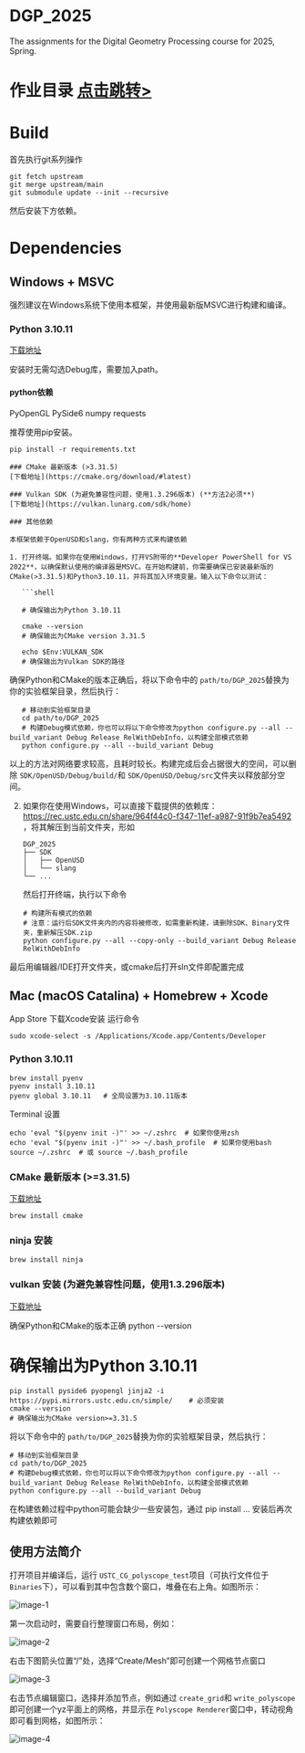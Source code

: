 # DGP_2025

The assignments for the Digital Geometry Processing course for 2025, Spring.

# 作业目录 [点击跳转&gt;](./assignments/README.md)

# Build

首先执行git系列操作

```
git fetch upstream
git merge upstream/main
git submodule update --init --recursive
```

然后安装下方依赖。

# Dependencies

## Windows + MSVC

强烈建议在Windows系统下使用本框架，并使用最新版MSVC进行构建和编译。

### Python 3.10.11

[下载地址](https://www.python.org/downloads/release/python-31011/)

安装时无需勾选Debug库，需要加入path。

#### python依赖

PyOpenGL PySide6 numpy requests

推荐使用pip安装。

```
pip install -r requirements.txt

### CMake 最新版本 (>3.31.5)
[下载地址](https://cmake.org/download/#latest)

### Vulkan SDK (为避免兼容性问题，使用1.3.296版本) (**方法2必须**)
[下载地址](https://vulkan.lunarg.com/sdk/home)

### 其他依赖

本框架依赖于OpenUSD和slang，你有两种方式来构建依赖

1. 打开终端。如果你在使用Windows，打开VS附带的**Developer PowerShell for VS 2022**，以确保默认使用的编译器是MSVC。在开始构建前，你需要确保已安装最新版的CMake(>3.31.5)和Python3.10.11，并将其加入环境变量。输入以下命令以测试：

   ```shell
   
   # 确保输出为Python 3.10.11
   
   cmake --version
   # 确保输出为CMake version 3.31.5

   echo $Env:VULKAN_SDK
   # 确保输出为Vulkan SDK的路径
```

   确保Python和CMake的版本正确后，将以下命令中的 `path/to/DGP_2025`替换为你的实验框架目录，然后执行：

```shell
   # 移动到实验框架目录
   cd path/to/DGP_2025
   # 构建Debug模式依赖，你也可以将以下命令修改为python configure.py --all --build_variant Debug Release RelWithDebInfo，以构建全部模式依赖
   python configure.py --all --build_variant Debug
```

   以上的方法对网络要求较高，且耗时较长。构建完成后会占据很大的空间，可以删除 `SDK/OpenUSD/Debug/build/`和 `SDK/OpenUSD/Debug/src`文件夹以释放部分空间。

2. 如果你在使用Windows，可以直接下载提供的依赖库：https://rec.ustc.edu.cn/share/964f44c0-f347-11ef-a987-91f9b7ea5492 ，将其解压到当前文件夹，形如

   ```
   DGP_2025
   ├── SDK
   │   ├── OpenUSD
   │   └── slang
   └── ...
   ```

   然后打开终端，执行以下命令

   ```shell
   # 构建所有模式的依赖
   # 注意：运行后SDK文件夹内的内容将被修改，如需重新构建，请删除SDK、Binary文件夹，重新解压SDK.zip
   python configure.py --all --copy-only --build_variant Debug Release RelWithDebInfo
   ```

最后用编辑器/IDE打开文件夹，或cmake后打开sln文件即配置完成

## Mac (macOS Catalina) + Homebrew + Xcode

App Store 下载Xcode安装
运行命令

```Terminal
sudo xcode-select -s /Applications/Xcode.app/Contents/Developer 
```

### Python 3.10.11

```Terminal
brew install pyenv
pyenv install 3.10.11
pyenv global 3.10.11   # 全局设置为3.10.11版本
```

Terminal 设置

```Terminal
echo 'eval "$(pyenv init -)"' >> ~/.zshrc  # 如果你使用zsh
echo 'eval "$(pyenv init -)"' >> ~/.bash_profile  # 如果你使用bash
source ~/.zshrc  # 或 source ~/.bash_profile
```

### CMake 最新版本 (>=3.31.5)

[下载地址](https://cmake.org/download/#latest)

```Terminal
brew install cmake
```

### ninja 安装

```Terminal
brew install ninja
```

### vulkan 安装 (为避免兼容性问题，使用1.3.296版本)

[下载地址](https://vulkan.lunarg.com/sdk/home)

确保Python和CMake的版本正确
python --version

# 确保输出为Python 3.10.11

```
pip install pyside6 pyopengl jinja2 -i https://pypi.mirrors.ustc.edu.cn/simple/    # 必须安装
cmake --version
# 确保输出为CMake version>=3.31.5
```

将以下命令中的 `path/to/DGP_2025`替换为你的实验框架目录，然后执行：

```Terminal
# 移动到实验框架目录
cd path/to/DGP_2025
# 构建Debug模式依赖，你也可以将以下命令修改为python configure.py --all --build_variant Debug Release RelWithDebInfo，以构建全部模式依赖
python configure.py --all --build_variant Debug
```

在构建依赖过程中python可能会缺少一些安装包，通过 pip install ... 安装后再次构建依赖即可

## 使用方法简介

打开项目并编译后，运行 `USTC_CG_polyscope_test`项目（可执行文件位于 `Binaries`下），可以看到其中包含数个窗口，堆叠在右上角。如图所示：

![image-1](images/image_1.png)

第一次启动时，需要自行整理窗口布局，例如：

![image-2](images/image_2.png)

右击下图箭头位置“/”处，选择“Create/Mesh”即可创建一个网格节点窗口

![image-3](images/image_3.png)

右击节点编辑窗口，选择并添加节点，例如通过 `create_grid`和 `write_polyscope`即可创建一个yz平面上的网格，并显示在 `Polyscope Renderer`窗口中，转动视角即可看到网格，如图所示：

![image-4](images/image_4.png)
